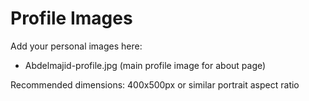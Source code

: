 # Profile Images

Add your personal images here:

- Abdelmajid-profile.jpg (main profile image for about page)

Recommended dimensions: 400x500px or similar portrait aspect ratio
